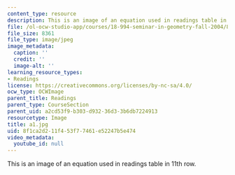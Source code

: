 ```yaml
---
content_type: resource
description: This is an image of an equation used in readings table in 11th row.
file: /ol-ocw-studio-app/courses/18-994-seminar-in-geometry-fall-2004/8f1ca2d211f453f77461e52247b5e474_a1.jpg
file_size: 8361
file_type: image/jpeg
image_metadata:
  caption: ''
  credit: ''
  image-alt: ''
learning_resource_types:
- Readings
license: https://creativecommons.org/licenses/by-nc-sa/4.0/
ocw_type: OCWImage
parent_title: Readings
parent_type: CourseSection
parent_uid: a2cd53f9-b303-d932-36d3-3b6db7224913
resourcetype: Image
title: a1.jpg
uid: 8f1ca2d2-11f4-53f7-7461-e52247b5e474
video_metadata:
  youtube_id: null
---
```

This is an image of an equation used in readings table in 11th row.